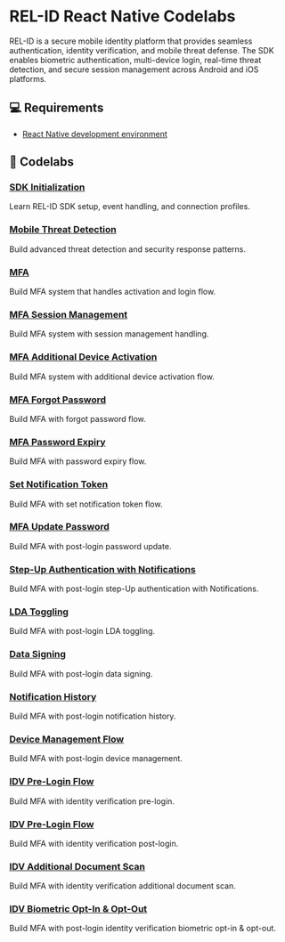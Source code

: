 # REL-ID React Native Codelabs

REL-ID is a secure mobile identity platform that provides seamless authentication, identity verification, and mobile threat defense. The SDK enables biometric authentication, multi-device login, real-time threat detection, and secure session management across Android and iOS platforms.

## 💻 Requirements

- [React Native development environment](https://reactnative.dev/docs/environment-setup)

## 🧬 Codelabs

### [SDK Initialization](https://codelab.uniken.com/codelabs/rn-relid-initialization-flow/index.html?index=..%2F..index#0)
Learn REL-ID SDK setup, event handling, and connection profiles.

### [Mobile Threat Detection](https://codelab.uniken.com/codelabs/rn-mtd-flow/index.html?index=..%2F..index#0)
Build advanced threat detection and security response patterns.

### [MFA](https://codelab.uniken.com/codelabs/rn-mfa-activation-login-flow/index.html?index=..%2F..index#0)
Build MFA system that handles activation and login flow.

### [MFA Session Management](https://codelab.uniken.com/codelabs/rn-session-management-flow/index.html?index=..%2F..index#0)
Build MFA system with session management handling.

### [MFA Additional Device Activation](https://codelab.uniken.com/codelabs/rn-mfa-additional-device-activation-flow/index.html?index=..%2F..index#0)
Build MFA system with additional device activation flow.

### [MFA Forgot Password](https://codelab.uniken.com/codelabs/rn-mfa-forgot-password-flow/index.html?index=..%2F..index#0)
Build MFA with forgot password flow.

### [MFA Password Expiry](https://codelab.uniken.com/codelabs/rn-forgot-password-flow/index.html?index=..%2F..index#0)
Build MFA with password expiry flow.

### [Set Notification Token](https://codelab.uniken.com/codelabs/rn-push-notification-integration/index.html?index=..%2F..index#0)
Build MFA with set notification token flow.

### [MFA Update Password](https://codelab.uniken.com/codelabs/rn-update-password-flow/index.html?index=..%2F..index#0)
Build MFA with post-login password update.

### [Step-Up Authentication with Notifications](https://codelab.uniken.com/codelabs/rn-stepup-authentication-notification-flow/index.html?index=..%2F..index#0)
Build MFA with post-login step-Up authentication with Notifications.

### [LDA Toggling](https://codelab.uniken.com/codelabs/rn-lda-toggling/index.html?index=..%2F..index#0)
Build MFA with post-login LDA toggling.

### [Data Signing](https://codelab.uniken.com/codelabs/rn-data-signing-flow/index.html?index=..%2F..index#0)
Build MFA with post-login data signing.

### [Notification History](https://codelab.uniken.com/codelabs/rn-notification-history/index.html?index=..%2F..index#0)
Build MFA with post-login notification history.

### [Device Management Flow](https://codelab.uniken.com/codelabs/rn-device-management-flow/index.html?index=..%2F..index#0)
Build MFA with post-login device management.

### [IDV Pre-Login Flow](https://codelab.uniken.com/codelabs/rn-idv-pre-login-flow/index.html?index=..%2F..index#0)
Build MFA with identity verification pre-login.

### [IDV Pre-Login Flow](https://codelab.uniken.com/codelabs/rn-idv-post-login-flow/index.html?index=..%2F..index#0)
Build MFA with identity verification post-login.

### [IDV Additional Document Scan](https://codelab.uniken.com/codelabs/rn-idv-additional-document-scan-flow/index.html?index=..%2F..index#0)
Build MFA with identity verification additional document scan.

### [IDV Biometric Opt-In & Opt-Out](https://codelab.uniken.com/codelabs/rn-idv-optin-optout-flow/index.html?index=..%2F..index#0)
Build MFA with post-login identity verification biometric opt-in & opt-out.
